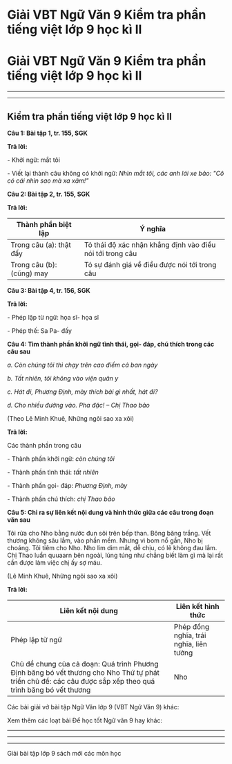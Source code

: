 # Giải VBT Ngữ Văn 9 Kiểm tra phần tiếng việt lớp 9 học kì II

# Giải VBT Ngữ Văn 9 Kiểm tra phần tiếng việt lớp 9 học kì II

* * *

* * *

## Kiểm tra phần tiếng việt lớp 9 học kì II

**Câu 1: Bài tập 1, tr. 155, SGK**

**Trả lời:**

\- Khởi ngữ: mắt tôi 

\- Viết lại thành câu không có khởi ngữ: _Nhìn mắt tôi, các anh lái xe bảo: "Cô có cái nhìn sao mà xa xăm!"_

**Câu 2: Bài tập 2, tr. 155, SGK**

**Trả lời:**

Thành phần biệt lập | Ý nghĩa  
---|---  
Trong câu (a): thật đấy |  Tỏ thái độ xác nhận khẳng định vào điều nói tới trong câu  
Trong câu (b): (cũng) may | Tỏ sự đánh giá về điều được nói tới trong câu  
  
**Câu 3: Bài tập 4, tr. 156, SGK**

**Trả lời:**

\- Phép lặp từ ngữ: họa sĩ- họa sĩ

\- Phép thế: Sa Pa- đấy

**Câu 4: Tìm thành phần khởi ngữ tình thái, gọi- đáp, chú thích trong các câu sau**

_a. Còn chúng tôi thì chạy trên cao điểm cả ban ngày_

_b. Tất nhiên, tôi không vào viện quân y_

_c. Hát đi, Phương Định, mày thích bài gì nhất, hát đi?_

_d. Cho nhiều đường vào. Pha đặc! – Chị Thao bảo_

(Theo Lê Minh Khuê, Những ngôi sao xa xôi)

**Trả lời:**

Các thành phần trong câu

\- Thành phần khởi ngữ: _còn chúng tôi_

\- Thành phần tình thái: _tất nhiên_

\- Thành phần gọi- đáp: _Phương Định, mày_

\- Thành phần chú thích: _chị Thao bảo_

**Câu 5: Chỉ ra sự liên kết nội dung và hình thức giữa các câu trong đoạn văn sau**

Tôi rửa cho Nho bằng nước đun sôi trên bếp than. Bông băng trắng. Vết thương không sâu lắm, vào phần mềm. Nhưng vì bom nổ gần, Nho bị choáng. Tôi tiêm cho Nho. Nho lim dim mắt, dễ chịu, có lẽ không đau lắm. Chị Thao luẩn quuaarn bên ngoài, lúng túng như chẳng biết làm gì mà lại rất cần được làm việc chị ấy sợ máu.

(Lê Minh Khuê, Những ngôi sao xa xôi)

**Trả lời:**

Liên kết nội dung | Liên kết hình thức  
---|---  
| Phép lặp từ ngữ | Phép đồng nghĩa, trái nghĩa, liên tưởng | Phép thế | Phép nối |   
Chủ đề chung của cả đoạn: Quá trình Phương Định băng bó vết thương cho Nho Thứ tự phát triển chủ đề: các câu được sắp xếp theo quá trình băng bó vết thương  | Nho  | vết thương, bâng băng- rửa, máu | Chị ấy – chị Thao | Nhưng   
  
Các bài giải vở bài tập Ngữ Văn lớp 9 (VBT Ngữ Văn 9) khác:

Xem thêm các loạt bài Để học tốt Ngữ văn 9 hay khác:

* * *

* * *

* * *

Giải bài tập lớp 9 sách mới các môn học
